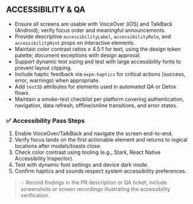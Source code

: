 ## ACCESSIBILITY & QA

- Ensure all screens are usable with VoiceOver (iOS) and TalkBack (Android); verify focus order and meaningful announcements.
- Provide descriptive `accessibilityLabel`, `accessibilityRole`, and `accessibilityHint` props on interactive elements.
- Maintain color contrast ratios ≥ 4.5:1 for text, using the design token palette; document exceptions with design approval.
- Support dynamic text sizing and test with large accessibility fonts to prevent layout clipping.
- Include haptic feedback via `expo-haptics` for critical actions (success, error, warnings) when appropriate.
- Add `testID` attributes for elements used in automated QA or Detox flows.
- Maintain a smoke-test checklist per platform covering authentication, navigation, data refresh, offline/online transitions, and error states.

### ✅ Accessibility Pass Steps

1. Enable VoiceOver/TalkBack and navigate the screen end-to-end.
2. Verify focus lands on the first actionable element and returns to logical locations after modals/toasts close.
3. Check color contrast using tooling (e.g., Stark, React Native Accessibility Inspector).
4. Test with dynamic font settings and device dark mode.
5. Confirm haptics and sounds respect system accessibility preferences.

> 💡 Record findings in the PR description or QA ticket; include screenshots or screen recordings illustrating the accessibility verification.
